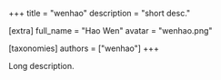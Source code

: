 +++
title = "wenhao"
description = "short desc."

[extra]
full_name = "Hao Wen"
avatar = "wenhao.png"

[taxonomies]
authors = ["wenhao"]
+++

Long description.